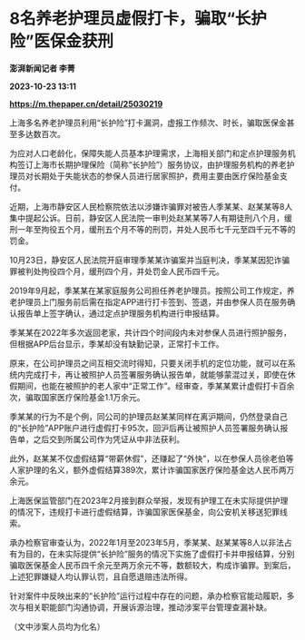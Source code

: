 # 8名养老护理员虚假打卡，骗取“长护险”医保金获刑
**澎湃新闻记者 李菁**

**2023-10-23 13:11**

**https://m.thepaper.cn/detail/25030219**

上海多名养老护理员利用“长护险”打卡漏洞，虚报工作频次、时长，骗取医保金甚至多达数百次。

为应对人口老龄化，保障失能人员基本护理需求，上海相关部门和定点护理服务机构签订上海市长期护理保险（简称“长护险”）服务协议，由护理服务机构的养老护理员对长期处于失能状态的参保人员进行居家照护，费用主要由医疗保险基金支付。

近期，上海市静安区人民检察院依法以涉嫌诈骗罪对被告人季某某、赵某某等8人集中提起公诉。日前，静安区人民法院一审判处赵某某等7人有期徒刑八个月，缓刑一年至拘役五个月，缓刑五个月不等的刑罚，并处人民币七千元至四千元不等的罚金。

10月23日，静安区人民法院开庭审理季某某诈骗案并当庭判决，季某某因犯诈骗罪被判处拘役四个月，缓刑四个月，并处罚金人民币四千元。

2019年9月起，季某某在某家庭服务公司担任养老护理员。按照公司工作规定，养老护理员上门服务前后需在指定APP进行打卡签到、签退，并由参保人员在服务确认报告单上签字确认，通过定点护理服务机构进行申报结算。

季某某在2022年多次返回老家，共计四个时间段内未对参保人员进行照护服务，但根据APP后台显示，季某却没有缺勤记录，正常打卡工作。

原来，在公司护理员之间互相交流时得知，只要关闭手机的定位功能，就可以在系统内完成打卡，再让被照护人员签署服务确认报告单，就能够蒙混过关，即使在休假期间，也能在被照护的老人家中“正常工作”。经审查，季某某累计虚假打卡百余次，骗取国家医疗保险基金1.1万余元。

季某某的行为不是个例，同公司的护理员赵某某同样在离沪期间，仍然登录自己的“长护险”APP账户进行虚假打卡95次，回沪后再让被照护人员签署服务确认报告单，之后交到所属公司作为凭证从中非法获利。

此外，赵某某不仅虚假结算“带薪休假”，还赚起了“外快”，以在参保人员徐老伯等人家护理的名义，额外虚假结算389次，累计诈骗国家医疗保险基金达人民币两万余元。

上海医保监管部门在2023年2月接到群众举报，发现有护理工在未实际提供护理的情况下，违规打卡进行虚假结算，诈骗国家医保基金，向公安机关移送犯罪线索。

承办检察官审查认为，2022年1月至2023年5月，季某某、赵某某等8人以非法占有为目的，在未实际提供“长护险”服务的情况下实施了虚假打卡并申报结算，分别骗取医保基金人民币四千余元至两万余元不等，数额较大，构成诈骗罪。到案后，上述犯罪嫌疑人均认罪认罚，且自愿退赔违法所得。

针对案件中反映出来的“长护险”运行过程中存在的问题，承办检察官能动履职，多次与相关职能部门沟通协调，开展诉源治理，推动涉案平台管理查漏补缺。

（文中涉案人员均为化名）